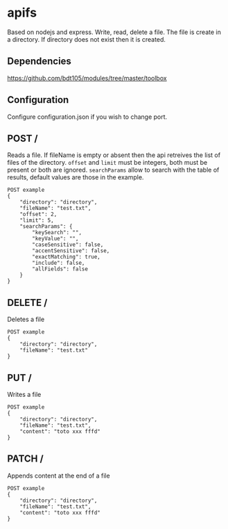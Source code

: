 # apifs

Based on nodejs and express.
Write, read, delete a file.
The file is create in a directory. If directory does not exist then it is created.

## Dependencies
https://github.com/bdt105/modules/tree/master/toolbox

## Configuration
Configure configuration.json if you wish to change port.

## POST /
Reads a file.
If fileName is empty or absent then the api retreives the list of files of the directory.
``offset`` and ``limit`` must be integers, both must be present or both are ignored.
``searchParams`` allow to search with the table of results, default values are those in the example.


```
POST example
{
	"directory": "directory",
	"fileName": "test.txt",
	"offset": 2,
	"limit": 5,
	"searchParams": {
		"keySearch": "", 
		"keyValue": "",
        "caseSensitive": false, 
		"accentSensitive": false, 
		"exactMatching": true, 
		"include": false,
		"allFields": false
	}
}
```

## DELETE /
Deletes a file

```
POST example
{
	"directory": "directory",
	"fileName": "test.txt"
}
```

## PUT /
Writes a file

```
POST example
{
	"directory": "directory",
	"fileName": "test.txt",
    "content": "toto xxx fffd"
}
```

## PATCH /
Appends content at the end of a file

```
POST example
{
	"directory": "directory",
	"fileName": "test.txt",
    "content": "toto xxx fffd"
}
```